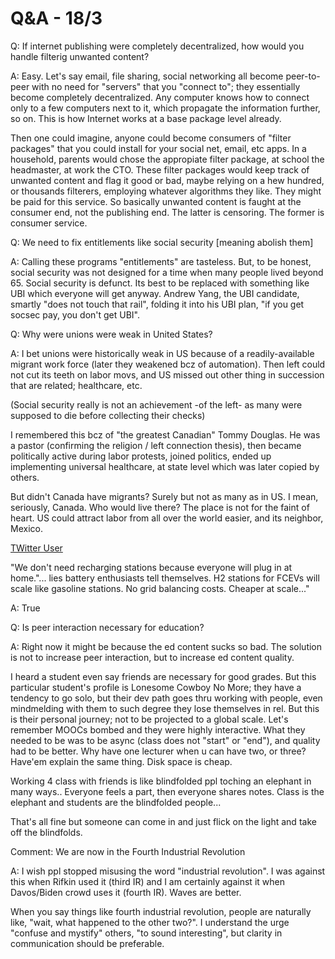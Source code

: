 # Q&A - 18/3

Q: If internet publishing were completely decentralized, how would you
handle filterig unwanted content?

A: Easy. Let's say email, file sharing, social networking all become
peer-to-peer with no need for "servers" that you "connect to"; they
essentially become completely decentralized. Any computer knows how to
connect only to a few computers next to it, which propagate the
information further, so on. This is how Internet works at a base
package level already.

Then one could imagine, anyone could become consumers of "filter
packages" that you could install for your social net, email, etc apps.
In a household, parents would chose the appropiate filter package, at
school the headmaster, at work the CTO. These filter packages would
keep track of unwanted content and flag it good or bad, maybe relying
on a hew hundred, or thousands filterers, employing whatever
algorithms they like. They might be paid for this service. So
basically unwanted content is faught at the consumer end, not the
publishing end. The latter is censoring. The former is consumer service. 

Q: We need to fix entitlements like social security [meaning abolish them]

A: Calling these programs "entitlements" are tasteless. But, to be
honest, social security was not designed for a time when many people
lived beyond 65. Social security is defunct. Its best to be replaced
with something like UBI which everyone will get anyway. Andrew Yang,
the UBI candidate, smartly "does not touch that rail", folding it into
his UBI plan, "if you get socsec pay, you don't get UBI". 

Q: Why were unions were weak in United States?

A: I bet unions were historically weak in US because of a
readily-available migrant work force (later they weakened bcz of
automation). Then left could not cut its teeth on labor movs, and US
missed out other thing in succession that are related; healthcare,
etc.

(Social security really is not an achievement -of the left- as many
were supposed to die before collecting their checks)

I remembered this bcz of "the greatest Canadian" Tommy Douglas. He was
a pastor (confirming the religion / left connection thesis), then
became politically active during labor protests, joined politics,
ended up implementing universal healthcare, at state level which was
later copied by others.

But didn't Canada have migrants? Surely but not as many as in US. I
mean, seriously, Canada. Who would live there? The place is not for
the faint of heart. US could attract labor from all over the world
easier, and its neighbor, Mexico.

[TWitter User](https://mobile.twitter.com/garrygolden/status/1104850079985401856)

"We don't need recharging stations because everyone will plug in at
home."... lies battery enthusiasts tell themselves. H2 stations for
FCEVs will scale like gasoline stations. No grid balancing
costs. Cheaper at scale..."

A: True

Q: Is peer interaction necessary for education?

A: Right now it might be because the ed content sucks so bad. The
solution is not to increase peer interaction, but to increase ed
content quality.

I heard a student even say friends are necessary for good grades. But
this particular student's profile is Lonesome Cowboy No More; they
have a tendency to go solo, but their dev path goes thru working with
people, even mindmelding with them to such degree they lose themselves
in rel. But this is their personal journey; not to be projected to a
global scale. Let's remember MOOCs bombed and they were highly
interactive. What they needed to be was to be async (class does not
"start" or "end"), and quality had to be better. Why have one lecturer
when u can have two, or three? Have'em explain the same thing. Disk
space is cheap.

Working 4 class with friends is like blindfolded ppl toching an
elephant in many ways.. Everyone feels a part, then everyone shares
notes. Class is the elephant and students are the blindfolded
people...

That's all fine but someone can come in and just flick on the light
and take off the blindfolds. 

Comment: We are now in the Fourth Industrial Revolution

A: I wish ppl stopped misusing the word "industrial revolution". I was
against this when Rifkin used it (third IR) and I am certainly against
it when Davos/Biden crowd uses it (fourth IR). Waves are better.

When you say things like fourth industrial revolution, people are
naturally like, "wait, what happened to the other two?". I understand
the urge "confuse and mystify" others, "to sound interesting", but
clarity in communication should be preferable.

